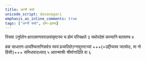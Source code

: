 ```yaml
---
title: अग्नौ चर्या
unicode_script: devanagari
emphasis_as_inline_comments: true
tags: ["अग्नौ चर्या", होम-द्रव्यम्]
---
```


स्त्रिया ऽनुपेतेन क्षारलवणावरान्नसंसृष्टस्य च होमं परिचक्षते ३ यथोपदेशं काम्यानि बलयश्च ४


##‌ साधारण-प्रायश्चित्तानिसर्वत्र स्वयं प्रज्वलितेऽग्नावुत्तराभ्यां +++(=उद्दीप्यस्व जातवेदः, मा नो हिंसीः)+++ समिधावादध्यात् ५  आपन्माश्रीः श्रीर्मागादिति वा ६
